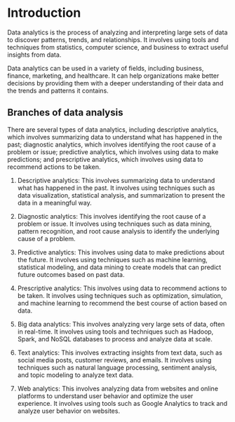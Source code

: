 # Introduction

Data analytics is the process of analyzing and interpreting large sets of data to discover patterns, trends, and relationships. It involves using tools and techniques from statistics, computer science, and business to extract useful insights from data.

Data analytics can be used in a variety of fields, including business, finance, marketing, and healthcare. It can help organizations make better decisions by providing them with a deeper understanding of their data and the trends and patterns it contains.

## Branches of data analysis

There are several types of data analytics, including descriptive analytics, which involves summarizing data to understand what has happened in the past; diagnostic analytics, which involves identifying the root cause of a problem or issue; predictive analytics, which involves using data to make predictions; and prescriptive analytics, which involves using data to recommend actions to be taken.

1. Descriptive analytics: This involves summarizing data to understand what has happened in the past. It involves using techniques such as data visualization, statistical analysis, and summarization to present the data in a meaningful way.

2. Diagnostic analytics: This involves identifying the root cause of a problem or issue. It involves using techniques such as data mining, pattern recognition, and root cause analysis to identify the underlying cause of a problem.

3. Predictive analytics: This involves using data to make predictions about the future. It involves using techniques such as machine learning, statistical modeling, and data mining to create models that can predict future outcomes based on past data.

4. Prescriptive analytics: This involves using data to recommend actions to be taken. It involves using techniques such as optimization, simulation, and machine learning to recommend the best course of action based on data.

5. Big data analytics: This involves analyzing very large sets of data, often in real-time. It involves using tools and techniques such as Hadoop, Spark, and NoSQL databases to process and analyze data at scale.

6. Text analytics: This involves extracting insights from text data, such as social media posts, customer reviews, and emails. It involves using techniques such as natural language processing, sentiment analysis, and topic modeling to analyze text data.

7. Web analytics: This involves analyzing data from websites and online platforms to understand user behavior and optimize the user experience. It involves using tools such as Google Analytics to track and analyze user behavior on websites.
